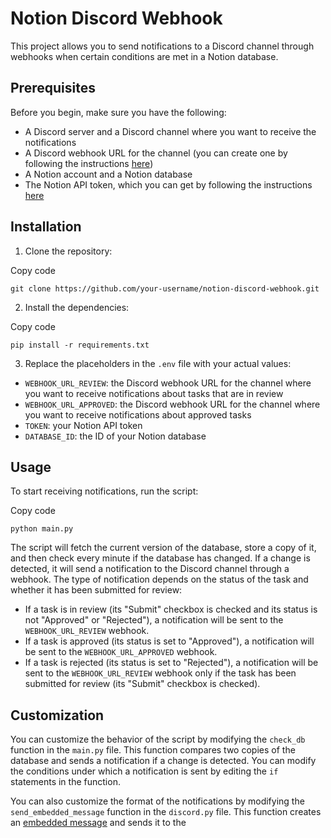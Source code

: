 
# Notion Discord Webhook

This project allows you to send notifications to a Discord channel through webhooks when certain conditions are met in a Notion database.

## Prerequisites

Before you begin, make sure you have the following:

-   A Discord server and a Discord channel where you want to receive the notifications
-   A Discord webhook URL for the channel (you can create one by following the instructions [here](https://support.discord.com/hc/en-us/articles/228383668-Intro-to-Webhooks))
-   A Notion account and a Notion database
-   The Notion API token, which you can get by following the instructions [here](https://developers.notion.com/docs/getting-started#step-2-share-a-database-with-your-integration)

## Installation

1.  Clone the repository:

Copy code

`git clone https://github.com/your-username/notion-discord-webhook.git` 

2.  Install the dependencies:

Copy code

`pip install -r requirements.txt` 

3.  Replace the placeholders in the `.env` file with your actual values:

-   `WEBHOOK_URL_REVIEW`: the Discord webhook URL for the channel where you want to receive notifications about tasks that are in review
-   `WEBHOOK_URL_APPROVED`: the Discord webhook URL for the channel where you want to receive notifications about approved tasks
-   `TOKEN`: your Notion API token
-   `DATABASE_ID`: the ID of your Notion database

## Usage

To start receiving notifications, run the script:

Copy code

`python main.py` 

The script will fetch the current version of the database, store a copy of it, and then check every minute if the database has changed. If a change is detected, it will send a notification to the Discord channel through a webhook. The type of notification depends on the status of the task and whether it has been submitted for review:

-   If a task is in review (its "Submit" checkbox is checked and its status is not "Approved" or "Rejected"), a notification will be sent to the `WEBHOOK_URL_REVIEW` webhook.
-   If a task is approved (its status is set to "Approved"), a notification will be sent to the `WEBHOOK_URL_APPROVED` webhook.
-   If a task is rejected (its status is set to "Rejected"), a notification will be sent to the `WEBHOOK_URL_REVIEW` webhook only if the task has been submitted for review (its "Submit" checkbox is checked).

## Customization

You can customize the behavior of the script by modifying the `check_db` function in the `main.py` file. This function compares two copies of the database and sends a notification if a change is detected. You can modify the conditions under which a notification is sent by editing the `if` statements in the function.

You can also customize the format of the notifications by modifying the `send_embedded_message` function in the `discord.py` file. This function creates an [embedded message](https://discord.com/developers/docs/resources/channel#embed-object) and sends it to the